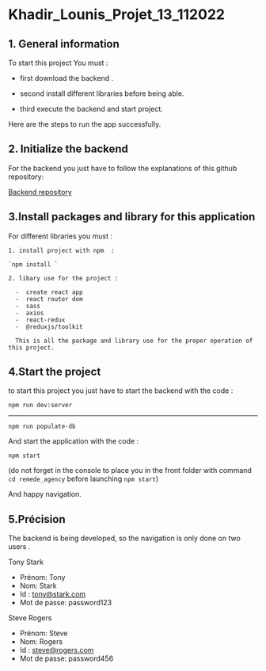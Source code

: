 # Khadir_Lounis_Projet_13_112022

## 1. General information

To start this project You must :

- first download the backend .

- second install different libraries before being able.

- third execute the backend and start project.

Here are the steps to run the app successfully.

## 2. Initialize the backend

For the backend you just have to follow the explanations of this github repository:

[Backend repository](https://github.com/OpenClassrooms-Student-Center/Project-10-Bank-API)

## 3.Install packages and library for this application

For different libraries you must :

    1. install project with npm  :

    `npm install `

    2. libary use for the project :

      -  create react app
      -  react router dom
      -  sass
      -  axios
      -  react-redux
      -  @reduxjs/toolkit

      This is all the package and library use for the proper operation of this project.

## 4.Start the project

to start this project you just have to start the backend
with the code :

`npm run dev:server`

---

`npm run populate-db`

And start the application with the code :

`npm start`

(do not forget in the console to place you in the front folder with command
`cd remede_agency` before launching `npm start`)

And happy navigation.

## 5.Précision

The backend is being developed, so the navigation is only done on two users .

Tony Stark

- Prénom: Tony
- Nom: Stark
- Id : tony@stark.com
- Mot de passe: password123

Steve Rogers

- Prénom: Steve
- Nom: Rogers
- Id : steve@rogers.com
- Mot de passe: password456
